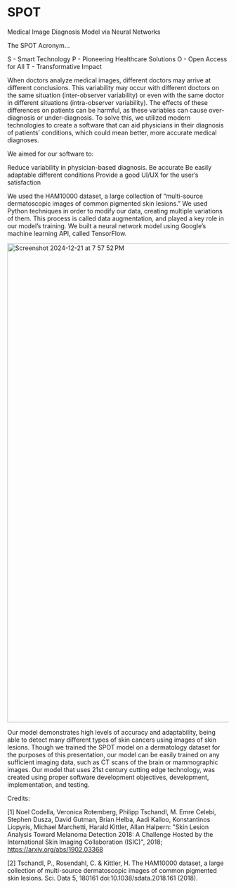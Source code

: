 # SPOT
Medical Image Diagnosis Model via Neural Networks 

The SPOT Acronym…

S - Smart Technology 
P - Pioneering Healthcare Solutions
O - Open Access for All
T - Transformative Impact

When doctors analyze medical images, different doctors may arrive at different conclusions. This variability may occur with different doctors on the same situation (inter-observer variability) or even with the same doctor in different situations (intra-observer variability). The effects of these differences on patients can be harmful, as these variables can cause over-diagnosis or under-diagnosis. To solve this, we utilized modern technologies to create a software that can aid physicians in their diagnosis of patients’ conditions, which could mean better, more accurate medical diagnoses.

We aimed for our software to:

Reduce variability in physician-based diagnosis.
Be accurate
Be easily adaptable different conditions
Provide a good UI/UX for the user’s satisfaction

We used the HAM10000 dataset, a large collection of “multi-source dermatoscopic images of common pigmented skin lesions.”
We used Python techniques in order to modify our data, creating multiple variations of them. This process is called data augmentation, and played a key role in our model’s training.
We built a neural network model using Google’s machine learning API, called TensorFlow.


<img width="1088" alt="Screenshot 2024-12-21 at 7 57 52 PM" src="https://github.com/user-attachments/assets/a2260bcc-fe93-4e72-a23c-87d9a221caa9" />

Our model demonstrates high levels of accuracy and adaptability, being able to detect many different types of skin cancers using images of skin lesions. Though we trained the SPOT model on a dermatology dataset for the purposes of this presentation, our model can be easily trained on any sufficient imaging data, such as CT scans of the brain or mammographic images. Our model that uses 21st century cutting edge technology, was created using proper software development objectives, development, implementation, and testing.

Credits:

[1] Noel Codella, Veronica Rotemberg, Philipp Tschandl, M. Emre Celebi, Stephen Dusza, David Gutman, Brian Helba, Aadi Kalloo, Konstantinos Liopyris, Michael Marchetti, Harald Kittler, Allan Halpern: "Skin Lesion Analysis Toward Melanoma Detection 2018: A Challenge Hosted by the International Skin Imaging Collaboration (ISIC)", 2018; https://arxiv.org/abs/1902.03368

[2] Tschandl, P., Rosendahl, C. & Kittler, H. The HAM10000 dataset, a large collection of multi-source dermatoscopic images of common pigmented skin lesions. Sci. Data 5, 180161 doi:10.1038/sdata.2018.161 (2018).